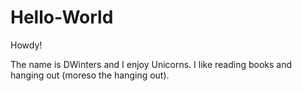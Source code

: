 # Hello-World
Howdy! 

The name is DWinters and I enjoy Unicorns. I like reading books and hanging out (moreso the hanging out).
